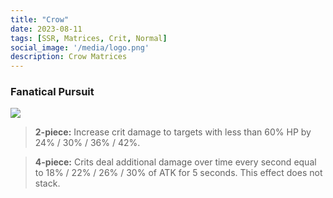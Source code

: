 ```yaml
---
title: "Crow"
date: 2023-08-11
tags: [SSR, Matrices, Crit, Normal]
social_image: '/media/logo.png'
description: Crow Matrices
---
```

### Fanatical Pursuit 

![](https://i.postimg.cc/h4N409wM/Crow-m.png)

> **2-piece:** Increase crit damage to targets with less than 60% HP by 24% / 30% / 36% / 42%.

> **4-piece:** Crits deal additional damage over time every second equal to 18% / 22% / 26% / 30% of ATK for 5 seconds. This effect does not stack.
